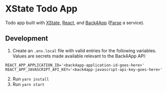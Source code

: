 # XState Todo App

Todo app built with [XState](https://xstate.js.org/), [React](https://reactjs.org/), and
[Back4App](https://www.back4app.com/) ([Parse](https://parseplatform.org/) a service).

## Development

1. Create an `.env.local` file with valid entries for the following variables. Values are secrets
   made available relevant to the Back4App API:

```env
REACT_APP_APPLICATION_ID='<back4app-application-id-goes-here>'
REACT_APP_JAVASCRIPT_API_KEY='<back4app-javascript-api-key-goes-here>'
```

2. Run `yarn install`
3. Run `yarn start`
